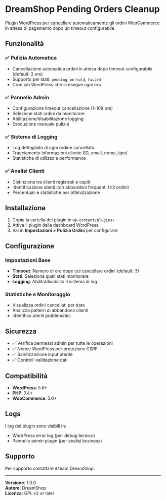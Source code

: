 # DreamShop Pending Orders Cleanup

Plugin WordPress per cancellare automaticamente gli ordini WooCommerce in attesa di pagamento dopo un timeout configurabile.

## Funzionalità

### ✅ Pulizia Automatica
- Cancellazione automatica ordini in attesa dopo timeout configurabile (default: 3 ore)
- Supporto per stati: `pending`, `on-hold`, `failed`
- Cron job WordPress che si esegue ogni ora

### ✅ Pannello Admin
- Configurazione timeout cancellazione (1-168 ore)
- Selezione stati ordini da monitorare
- Abilitazione/disabilitazione logging
- Esecuzione manuale pulizia

### ✅ Sistema di Logging
- Log dettagliato di ogni ordine cancellato
- Tracciamento informazioni cliente (ID, email, nome, tipo)
- Statistiche di utilizzo e performance

### ✅ Analisi Clienti
- Distinzione tra clienti registrati e ospiti
- Identificazione utenti con abbandoni frequenti (≥3 ordini)
- Percentuali e statistiche per ottimizzazione

## Installazione

1. Copia la cartella del plugin in `wp-content/plugins/`
2. Attiva il plugin dalla dashboard WordPress
3. Vai in **Impostazioni > Pulizia Ordini** per configurare

## Configurazione

### Impostazioni Base
- **Timeout**: Numero di ore dopo cui cancellare ordini (default: 3)
- **Stati**: Seleziona quali stati monitorare
- **Logging**: Abilita/disabilita il sistema di log

### Statistiche e Monitoraggio
- Visualizza ordini cancellati per data
- Analizza pattern di abbandono clienti
- Identifica utenti problematici

## Sicurezza

- ✅ Verifica permessi admin per tutte le operazioni
- ✅ Nonce WordPress per protezione CSRF
- ✅ Sanitizzazione input utente
- ✅ Controlli validazione dati

## Compatibilità

- **WordPress**: 5.6+
- **PHP**: 7.4+
- **WooCommerce**: 5.0+

## Logs

I log del plugin sono visibili in:
- WordPress error log (per debug tecnico)
- Pannello admin plugin (per analisi business)

## Supporto

Per supporto contattare il team DreamShop.

---

**Versione**: 1.0.0  
**Autore**: DreamShop  
**Licenza**: GPL v2 or later